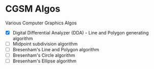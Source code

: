 # CGSM Algos

Various Computer Graphics Algos

- [x] Digital Differential Analyzer (DDA) - Line and Polygon generating algorithm
- [ ] Midpoint subdivision algorithm
- [ ] Bresenham's Line and Polygon algorithm
- [ ] Bresenham's Circle algorithm
- [ ] Bresenham's Ellipse algorithm
